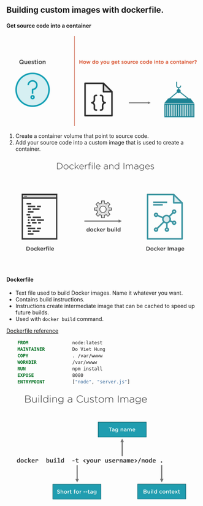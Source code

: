 ## Building custom images with dockerfile.

#### Get source code into a container
![alt text](https://github.com/osxsystem/docker/blob/master/images/getsourcecodeintocontainer.png?raw=true "")

1. Create a container volume that point to source code.
2. Add your source code into a custom image that is used to create a container.

![alt text](https://github.com/osxsystem/docker/blob/master/images/dockerfiles_build_image.png?raw=true "")

#### Dockerfile
* Text file used to build Docker images. Name it whatever you want.
* Contains build instructions.
* Instructions create intermediate image that can be cached to speed up future builds.
* Used with <code>docker build</code> command.

[Dockerfile reference
](https://docs.docker.com/engine/reference/builder/)

```Dockerfile
	FROM				node:latest
	MAINTAINER        	Do Viet Hung
	COPY				. /var/wwww
	WORKDIR				/var/wwww
	RUN					npm install
	EXPOSE				8080
	ENTRYPOINT			["node", "server.js"]

```

![alt text](https://github.com/osxsystem/docker/blob/master/images/build_image.png?raw=true "")